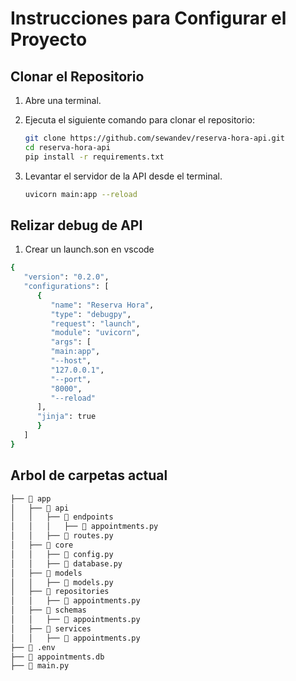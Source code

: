 # Instrucciones para Configurar el Proyecto

## Clonar el Repositorio

1. Abre una terminal.
2. Ejecuta el siguiente comando para clonar el repositorio:

   ```bash
   git clone https://github.com/sewandev/reserva-hora-api.git
   cd reserva-hora-api
   pip install -r requirements.txt
   ```

3. Levantar el servidor de la API desde el terminal.

    ```bash
    uvicorn main:app --reload
    ```

## Relizar debug de API

1. Crear un launch.son en vscode

```bash
{
   "version": "0.2.0",
   "configurations": [
      {
         "name": "Reserva Hora",
         "type": "debugpy",
         "request": "launch",
         "module": "uvicorn",
         "args": [
         "main:app",
         "--host",
         "127.0.0.1",
         "--port",
         "8000",
         "--reload"
      ],
      "jinja": true
      }
   ]
}
```

## Arbol de carpetas actual

```bash
├── 📁 app
│   ├── 📁 api
│   │   ├── 📁 endpoints
│   │   │   ├── 📄 appointments.py
│   │   ├── 📄 routes.py
│   ├── 📁 core
│   │   ├── 📄 config.py
│   │   ├── 📄 database.py
│   ├── 📁 models
│   │   ├── 📄 models.py
│   ├── 📁 repositories
│   │   ├── 📄 appointments.py
│   ├── 📁 schemas
│   │   ├── 📄 appointments.py
│   ├── 📁 services
│   │   ├── 📄 appointments.py
├── 📄 .env
├── 📄 appointments.db
├── 📄 main.py
```